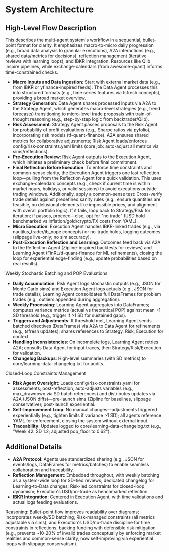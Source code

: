# System Architecture

## High-Level Flow Description
This describes the multi-agent system's workflow in a sequential, bullet-point format for clarity. It emphasizes macro-to-micro daily progression (e.g., broad data analysis to granular executions), A2A interactions (e.g., shared data/metrics for decisions), reflection management (iterative reviews with learning loops), and IBKR integration. Resources like Qlib inspire pipelines, while exchange-calendars (from awesome-quant) informs time-constrained checks.

- **Macro Inputs and Data Ingestion**: Start with external market data (e.g., from IBKR or yfinance-inspired feeds). The Data Agent processes this into structured formats (e.g., time series features via tsfresh concepts), providing a broad market overview.
- **Strategy Generation**: Data Agent shares processed inputs via A2A to the Strategy Agent, which generates macro-level strategies (e.g., trend forecasts) transitioning to micro-level trade proposals with train-of-thought reasoning (e.g., step-by-step logic from backtrader/Qlib).
- **Risk Assessment**: Strategy Agent passes proposals to the Risk Agent for probability of profit evaluations (e.g., Sharpe ratios via pyfolio), incorporating risk models (tf-quant-finance). A2A ensures shared metrics for collaborative adjustments; Risk Agent loads/enforces config/risk-constraints.yaml limits (core job: auto-adjust all metrics via sims/reflections).
- **Pre-Execution Review**: Risk Agent outputs to the Execution Agent, which initiates a preliminary check before final commitment.
- **Final Reflection Before Execution**: To enforce time constraints and common-sense clarity, the Execution Agent triggers one last reflection loop—pulling from the Reflection Agent for a quick validation. This uses exchange-calendars concepts (e.g., check if current time is within market hours, holidays, or valid sessions) to avoid executions outside trading windows. Additionally, apply a common-sense test: Cross-verify trade details against predefined sanity rules (e.g., ensure quantities are feasible, no delusional elements like impossible prices, and alignment with overall portfolio logic). If it fails, loop back to Strategy/Risk for iteration; if passes, proceed—else, opt for "no trade" (USD hold benchmarked vs inflation/gold/crypto/FX costs from YAML).
- **Micro Execution**: Execution Agent handles IBKR-linked trades (e.g., via nautilus_trader/ib_nope concepts) or no-trade holds, logging outcomes (slippage live-only; no sim accuracy).
- **Post-Execution Reflection and Learning**: Outcomes feed back via A2A to the Reflection Agent (Zipline-inspired backtests for reviews) and Learning Agent (FinRL/tf-quant-finance for ML refinements), closing the loop for experiential edge-finding (e.g., update probabilities based on real results).

Weekly Stochastic Batching and POP Evaluations
- **Daily Accumulation**: Risk Agent logs stochastic outputs (e.g., JSON for Monte Carlo sims) and Execution Agent logs actuals (e.g., JSON for trade details); Learning Agent consolidates full DataFrames for problem trades (e.g., outliers appended during aggregation).
- **Weekly Processing**: Learning Agent aggregates into DataFrames; computes variance metrics (actual vs theoretical POP) against mean +1 SD threshold (e.g., trigger if >1 SD for sustained gaps).
- **Triggers and Adjustments**: If threshold met, Learning Agent sends batched directives (DataFrames) via A2A to Data Agent for refinements (e.g., tsfresh updates); shares references to Strategy, Risk, Execution for context.
- **Handling Inconsistencies**: On incomplete logs, Learning Agent retries A2A; consults Data Agent for input traces, then Strategy/Risk/Execution for validation.
- **Changelog Backups**: High-level summaries (with SD metrics) to core/learning-data-changelog.txt for audits.

Closed-Loop Constraints Management
- **Risk Agent Oversight**: Loads config/risk-constraints.yaml for assessments; post-reflection, auto-adjusts variables (e.g., max_drawdown via SD batch references) and distributes updates via A2A (JSON diffs)—pre-launch sims (Zipline for baselines, slippage conservative); post-launch experiential.
- **Self-Improvement Loop**: No manual changes—adjustments triggered experientially (e.g., tighten limits if variance >1 SD); all agents reference YAML for enforcement, closing the system without external input.
- **Traceability**: Updates logged to core/learning-data-changelog.txt (e.g., "Week 42: SD 1.2; adjusted pop_floor to 0.62").

## Additional Details
- **A2A Protocol**: Agents use standardized sharing (e.g., JSON for events/logs, DataFrames for metrics/batches) to enable seamless collaboration and traceability.
- **Reflection Management**: Embedded throughout, with weekly batching as a system-wide loop for SD-tied reviews; dedicated changelog for Learning-to-Data changes; Risk-led constraints for closed-loop dynamism; Execution's USD/no-trade as benchmarked reflection.
- **IBKR Integration**: Centered in Execution Agent, with time validations and actual logs feeding evaluations.

Reasoning: Bullet-point flow improves readability over diagrams; incorporates weekly/SD batching, Risk-managed constraints (all metrics adjustable via sims), and Execution's USD/no-trade discipline for time constraints in reflections, backing funding with defensible risk mitigation (e.g., prevents ~10-20% of invalid trades conceptually by enforcing market realities and common-sense clarity, now self-improving via experiential loops with slippage conservatism).